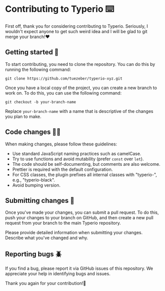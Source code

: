 # Contributing to Typerio ⌨️

First off, thank you for considering contributing to Typerio. Seriously, I wouldn't expect anyone to get such weird idea and I will be glad to git merge your branch!❤️

## Getting started 🛫

To start contributing, you need to clone the repository. You can do this by running the following command:

```console
git clone https://github.com/tuezeber/typerio-xyz.git
```

Once you have a local copy of the project, you can create a new branch to work on. To do this, you can use the following command:

```console
git checkout -b your-branch-name
```

Replace `your-branch-name` with a name that is descriptive of the changes you plan to make.

## Code changes 🧑‍💻

When making changes, please follow these guidelines:

- Use standard JavaScript naming practices such as camelCase.
- Try to use functions and avoid mutability (prefer `const` over `let`).
- The code should be self-documenting, but comments are also welcome.
- Prettier is required with the default configuration.
- For CSS classes, the plugin prefixes all internal classes with "typerio-", e.g., "typerio-black".
- Avoid bumping version.

## Submitting changes 📩

Once you've made your changes, you can submit a pull request. To do this, push your changes to your branch on GitHub, and then create a new pull request from your branch to the main Typerio repository.

Please provide detailed information when submitting your changes. Describe what you've changed and why.

## Reporting bugs 🪲

If you find a bug, please report it via GitHub issues of this repository. We appreciate your help in identifying bugs and issues.

Thank you again for your contribution!🚀
